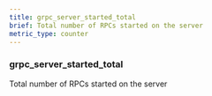 ```yaml
---
title: grpc_server_started_total
brief: Total number of RPCs started on the server
metric_type: counter
---
```

### grpc_server_started_total

Total number of RPCs started on the server
